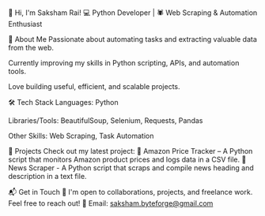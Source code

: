 👋 Hi, I'm Saksham Rai!
💻 Python Developer | 🕷 Web Scraping & Automation Enthusiast

🚀 About Me
Passionate about automating tasks and extracting valuable data from the web.

Currently improving my skills in Python scripting, APIs, and automation tools.

Love building useful, efficient, and scalable projects.

🛠 Tech Stack
Languages: Python

Libraries/Tools: BeautifulSoup, Selenium, Requests, Pandas

Other Skills: Web Scraping, Task Automation

🔧 Projects
Check out my latest project:
📌 Amazon Price Tracker – A Python script that monitors Amazon product prices and logs data in a CSV file.
📌 News Scraper - A Python script that scraps and compile news heading and description in a text file.

📬 Get in Touch
💬 I'm open to collaborations, projects, and freelance work. Feel free to reach out!
📧 Email: saksham.byteforge@gmail.com
